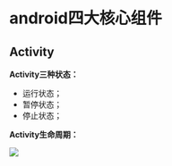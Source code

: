 # android四大核心组件

## Activity

**Activity三种状态：**
* 运行状态；
* 暂停状态；
* 停止状态；

**Activity生命周期：**

![](http://img.hb.aicdn.com/ca76d44f5128a045a225f3597fad78a811f0c70d142cd-8bSkqw_fw658)
